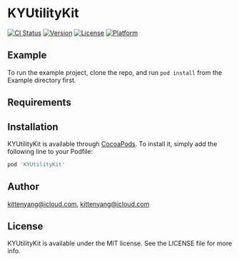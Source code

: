 # KYUtilityKit

[![CI Status](https://img.shields.io/travis/kittenyang@icloud.com/KYUtilityKit.svg?style=flat)](https://travis-ci.org/kittenyang@icloud.com/KYUtilityKit)
[![Version](https://img.shields.io/cocoapods/v/KYUtilityKit.svg?style=flat)](https://cocoapods.org/pods/KYUtilityKit)
[![License](https://img.shields.io/cocoapods/l/KYUtilityKit.svg?style=flat)](https://cocoapods.org/pods/KYUtilityKit)
[![Platform](https://img.shields.io/cocoapods/p/KYUtilityKit.svg?style=flat)](https://cocoapods.org/pods/KYUtilityKit)

## Example

To run the example project, clone the repo, and run `pod install` from the Example directory first.

## Requirements

## Installation

KYUtilityKit is available through [CocoaPods](https://cocoapods.org). To install
it, simply add the following line to your Podfile:

```ruby
pod 'KYUtilityKit'
```

## Author

kittenyang@icloud.com, kittenyang@icloud.com

## License

KYUtilityKit is available under the MIT license. See the LICENSE file for more info.
